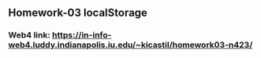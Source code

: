 ## Homework-03 localStorage
### Web4 link: https://in-info-web4.luddy.indianapolis.iu.edu/~kicastil/homework03-n423/